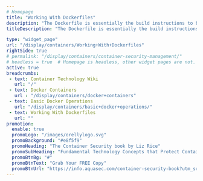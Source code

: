 ```yaml
---
# Homepage
title: "Working With Dockerfiles"
description: "The Dockerfile is essentially the build instructions to build the Docker image. The advantage of a Dockerfile over just storing the binary image is that the automatic builds will ensure you have the latest version available. This page gathers resources about working with Dockerfiles including best practices, Dockerfile commands, how to create Docker images with a Dockerfile and more."
titleDescription: "The Dockerfile is essentially the build instructions to build the <a href='/display/containers/docker+containers'>Docker</a> image. The advantage of a Dockerfile over just storing the binary image is that the automatic builds will ensure you have the latest version available. This page gathers resources about working with Dockerfiles including best practices, Dockerfile commands, how to create Docker images with a Dockerfile and more." 

type: "widget_page"
url: "/display/containers/Working+With+Dockerfiles" 
rightSide: true 
# permalink: "/display/containers/container-security-management/"
# headless = true  # Homepage is headless, other widget pages are not.
active: true
breadcrumbs:
 - text: Container Technology Wiki
   url: "/"
 - text: Docker Containers
   url : "/display/containers/docker+containers"
 - text: Basic Docker Operations
   url: "/display/containers/basic+docker+operations/"
 - text: Working With Dockerfiles
   url: ""
promotion:
  enable: true
  promoLogo: "/images/orellylogo.svg"
  promoBackground: "#e8f5f9"
  promoHeading: "The Container Security book by Liz Rice"
  promoSubHeading: "Fundamental Technology Concepts that Protect Containerized Applications"
  promoBtnBg: "#"
  promoBtnText: "Grab Your FREE Copy"
  promoBtnUrl: "https://info.aquasec.com/container-security-book?utm_source=wiki"
---
```



